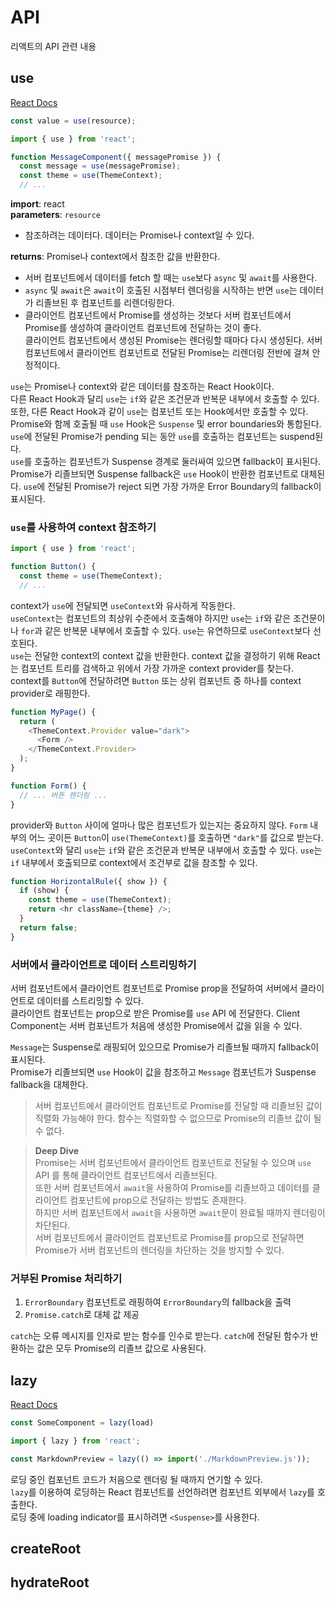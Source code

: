 # API

리액트의 API 관련 내용

## use

[React Docs](https://ko.react.dev/reference/react/use)  

```javascript
const value = use(resource);
```

```javascript
import { use } from 'react';

function MessageComponent({ messagePromise }) {
  const message = use(messagePromise);
  const theme = use(ThemeContext);
  // ...
```

**import**: react  
**parameters**: `resource`

  - 참조하려는 데이터다. 데이터는 Promise나 context일 수 있다.

**returns**: Promise나 context에서 참조한 값을 반환한다.  

  - 서버 컴포넌트에서 데이터를 fetch 할 때는 `use`보다 `async` 및 `await`를 사용한다.  
  - `async` 및 `await`은 `await`이 호출된 시점부터 렌더링을 시작하는 반면 `use`는 데이터가 리졸브된 후 컴포넌트를 리렌더링한다.  
  - 클라이언트 컴포넌트에서 Promise를 생성하는 것보다 서버 컴포넌트에서 Promise를 생성하여 클라이언트 컴포넌트에 전달하는 것이 좋다.  
    클라이언트 컴포넌트에서 생성된 Promise는 렌더링할 때마다 다시 생성된다. 서버 컴포넌트에서 클라이언트 컴포넌트로 전달된 Promise는 리렌더링 전반에 걸쳐 안정적이다.

`use`는 Promise나 context와 같은 데이터를 참조하는 React Hook이다.  
다른 React Hook과 달리 `use`는 `if`와 같은 조건문과 반복문 내부에서 호출할 수 있다. 또한, 다른 React Hook과 같이 `use`는 컴포넌트 또는 Hook에서만 호출할 수 있다.  
Promise와 함께 호출될 때 `use` Hook은 `Suspense` 및 error boundaries와 통합된다. `use`에 전달된 Promise가 pending 되는 동안 `use`를 호출하는 컴포넌트는 suspend된다.  
`use`를 호출하는 컴포넌트가 Suspense 경계로 둘러싸여 있으면 fallback이 표시된다. Promise가 리졸브되면 Suspense fallback은 `use` Hook이 반환한 컴포넌트로 대체된다. `use`에 전달된 Promise가 reject 되면 가장 가까운 Error Boundary의 fallback이 표시된다.  

### `use`를 사용하여 context 참조하기

```javascript
import { use } from 'react';

function Button() {
  const theme = use(ThemeContext);
  // ...
```

context가 `use`에 전달되면 `useContext`와 유사하게 작동한다.  
`useContext`는 컴포넌트의 최상위 수준에서 호출해야 하지만 `use`는 `if`와 같은 조건문이나 `for`과 같은 반복문 내부에서 호출할 수 있다. 
`use`는 유연하므로 `useContext`보다 선호된다.  
`use`는 전달한 context의 context 값을 반환한다. context 값을 결정하기 위해 React는 컴포넌트 트리를 검색하고 위에서 가장 가까운 context provider를 찾는다.  
context를 `Button`에 전달하려면 `Button` 또는 상위 컴포넌트 중 하나를 context provider로 래핑한다.  

```javascript
function MyPage() {
  return (
    <ThemeContext.Provider value="dark">
      <Form />
    </ThemeContext.Provider>
  );
}

function Form() {
  // ... 버튼 렌더링 ...
}
```

provider와 `Button` 사이에 얼마나 많은 컴포넌트가 있는지는 중요하지 않다. `Form` 내부의 어느 곳이든 `Button`이 `use(ThemeContext)`를 호출하면 `"dark"`를 값으로 받는다.  
`useContext`와 달리 `use`는 `if`와 같은 조건문과 반복문 내부에서 호출할 수 있다.
`use`는 `if` 내부에서 호출되므로 context에서 조건부로 값을 참조할 수 있다.  

```javascript
function HorizontalRule({ show }) {
  if (show) {
    const theme = use(ThemeContext);
    return <hr className={theme} />;
  }
  return false;
}
```

### 서버에서 클라이언트로 데이터 스트리밍하기

서버 컴포넌트에서 클라이언트 컴포넌트로 Promise prop을 전달하여 서버에서 클라이언트로 데이터를 스트리밍할 수 있다.  
클라이언트 컴포넌트는 prop으로 받은 Promise를 `use` API 에 전달한다.
Client Component는 서버 컴포넌트가 처음에 생성한 Promise에서 값을 읽을 수 있다.  

`Message`는 Suspense로 래핑되어 있으므로 Promise가 리졸브될 때까지 fallback이 표시된다.  
Promise가 리졸브되면 `use` Hook이 값을 참조하고 `Message` 컴포넌트가 Suspense fallback을 대체한다.

> 서버 컴포넌트에서 클라이언트 컴포넌트로 Promise를 전달할 때 리졸브된 값이 직렬화 가능해야 한다. 함수는 직렬화할 수 없으므로 Promise의 리졸브 값이 될 수 없다.  

> **Deep Dive**  
> Promise는 서버 컴포넌트에서 클라이언트 컴포넌트로 전달될 수 있으며 `use` API 를 통해 클라이언트 컴포넌트에서 리졸브된다.  
> 또한 서버 컴포넌트에서 `await`을 사용하여 Promise를 리졸브하고 데이터를 클라이언트 컴포넌트에 prop으로 전달하는 방법도 존재한다.  
> 하지만 서버 컴포넌트에서 `await`을 사용하면 `await`문이 완료될 때까지 렌더링이 차단된다.  
> 서버 컴포넌트에서 클라이언트 컴포넌트로 Promise를 prop으로 전달하면 Promise가 서버 컴포넌트의 렌더링을 차단하는 것을 방지할 수 있다.  

### 거부된 Promise 처리하기

1. `ErrorBoundary` 컴포넌트로 래핑하여 `ErrorBoundary`의 fallback을 출력
2. `Promise.catch`로 대체 값 제공

`catch`는 오류 메시지를 인자로 받는 함수를 인수로 받는다. `catch`에 전달된 함수가 반환하는 값은 모두 Promise의 리졸브 값으로 사용된다.

## lazy

[React Docs](https://ko.react.dev/reference/react/lazy)  

```javascript
const SomeComponent = lazy(load)
```

```javascript
import { lazy } from 'react';

const MarkdownPreview = lazy(() => import('./MarkdownPreview.js'));
```

로딩 중인 컴포넌트 코드가 처음으로 렌더링 될 때까지 연기할 수 있다.  
`lazy`를 이용하여 로딩하는 React 컴포넌트를 선언하려면 컴포넌트 외부에서 `lazy`를 호출한다.  
로딩 중에 loading indicator를 표시하려면 `<Suspense>`를 사용한다.  

## createRoot

## hydrateRoot

